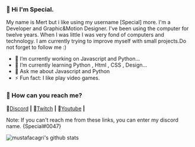 ### 💎 Hi I'm Special.

My name is Mert but i like using my username [Special] more.
I'm a Developer and Graphic&Motion Designer.
I've been using the computer for twelve years. 
When I was little I was very fond of computers and technology.
I am currently trying to improve myself with small projects.Do not forget to follow me :)


- 🔭 I’m currently working on Javascript and Python...
- 🌱 I’m currently learning Python , Html , CSS , Design...
- 💬 Ask me about Javascript and Python
- ⚡ Fun fact: I like play video games.


### 💎 How can you reach me?

🌟[Discord][Discord]  **|**
🌟[Twitch][Twitch] **|**
🌟[Youtube][Youtube] **|**


[Discord]: https://discord.gg/etXBHXkCNy 

[Twitch]: https://www.twitch.tv/oyeefx

[Youtube]: https://www.youtube.com/c/OyeeFX 

Note: If you can't reach me from these links, you can enter my discord name. {Special#0047}

![mustafacagri's github stats](https://github-readme-stats.vercel.app/api?username=The-Special&show_icons=true&theme=radical)






